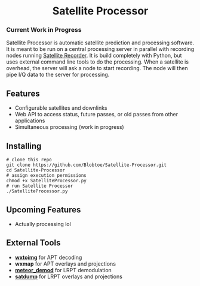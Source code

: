 <h1 align="center"> Satellite Processor </h1>

### **Current Work in Progress**

Satellite Processor is automatic satellite prediction and processing software. It is meant to be run on a central processing server in parallel with recording nodes running <a href="https://github.com/Blobtoe/Satellite-Recorder">Satellite Recorder</a>. It is build completely with Python, but uses external command line tools to do the processing. When a satellite is overhead, the server will ask a node to start recording. The node will then pipe I/Q data to the server for processing.

## Features
- Configurable satellites and downlinks
- Web API to access status, future passes, or old passes from other applications
- Simultaneous processing (work in progress)

## Installing
```
# clone this repo
git clone https://github.com/Blobtoe/Satellite-Processor.git
cd Satellite-Processor
# assign execution permissions
chmod +x SatelliteProcessor.py
# run Satellite Processor
./SatelliteProcessor.py
```

## Upcoming Features
- Actually processing lol

## External Tools
- <a href="https://wxtoimgrestored.xyz/">**wxtoimg**</a> for APT decoding
- **wxmap** for APT overlays and projections
- <a href="https://github.com/dbdexter-dev/meteor_demod">**meteor_demod**</a> for LRPT demodulation
- <a href="https://github.com/altillimity/SatDump">**satdump**</a> for LRPT overlays and projections